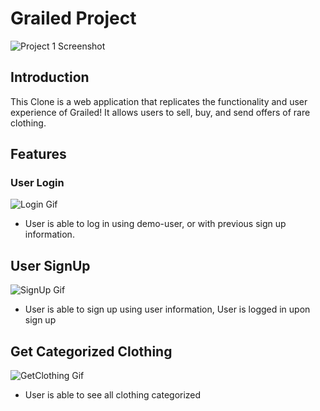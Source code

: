 # Grailed Project

![Project 1 Screenshot](https://i.postimg.cc/Y0r13xR9/Screenshot-2024-05-15-004143.png)

## Introduction
This Clone is a web application that replicates the functionality and user experience of Grailed! It allows users to sell, buy, and send offers of rare clothing.

## Features

### User Login
![Login Gif](https://media4.giphy.com/media/v1.Y2lkPTc5MGI3NjExZHFpb25nanNnZGR1M2NvdGt2a3gzNnZnb3FyOWt3c2ZqcjJuZzhnYSZlcD12MV9pbnRlcm5hbF9naWZfYnlfaWQmY3Q9Zw/G8KSAFKrcrKRotDvjA/giphy.gif)

- User is able to log in using demo-user, or with previous sign up information.

## User SignUp

![SignUp Gif](https://media1.giphy.com/media/v1.Y2lkPTc5MGI3NjExNnVtbm43cTlrcmI3aXVsejFoZHg2c2xzMjBuY3B5cndqdDYyeTY3ayZlcD12MV9pbnRlcm5hbF9naWZfYnlfaWQmY3Q9Zw/LUFcZO6kyYNa2RmGpD/giphy.gif)

- User is able to sign up using user information, User is logged in upon sign up

## Get Categorized Clothing 

![GetClothing Gif](https://media0.giphy.com/media/v1.Y2lkPTc5MGI3NjExcHlqMDUzYXRoMnl1MDFqeTBhYnd6czVwNnNxbjVsbXVsaXU0Nzl5diZlcD12MV9pbnRlcm5hbF9naWZfYnlfaWQmY3Q9Zw/p2eGuEB7jvm8Wxn3JD/giphy.gif)

- User is able to see all clothing categorized
